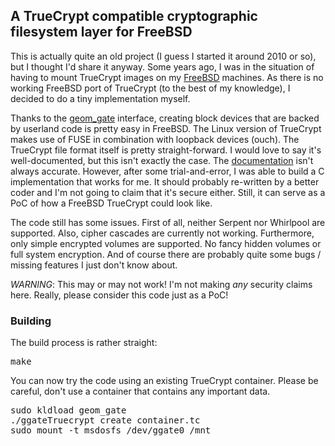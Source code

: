 ## A TrueCrypt compatible cryptographic filesystem layer for FreeBSD

This is actually quite an old project (I guess I started it around 2010 or so), 
but I thought I'd share it anyway. Some years ago, I was in the situation of 
having to mount TrueCrypt images on my [FreeBSD](http://www.freebsd.org) 
machines. As there is no working FreeBSD port of TrueCrypt (to the best of my 
knowledge), I decided to do a tiny implementation myself.

Thanks to the [geom\_gate](http://people.freebsd.org/~pjd/pubs/GEOM_Gate.pdf) 
interface, creating block devices that are backed by userland code is pretty
easy in FreeBSD. The Linux version of TrueCrypt makes use of FUSE in combination
with loopback devices (ouch). The TrueCrypt file format itself is pretty
straight-forward. I would love to say it's well-documented, but this isn't
exactly the case. The [documentation](http://www.truecrypt.org/docs/) isn't 
always accurate. However, after some trial-and-error, I was able to build a C 
implementation that works for me. It should probably re-written by a better
coder and I'm not going to claim that it's secure either. Still, it can serve as
a PoC of how a FreeBSD TrueCrypt could look like.

The code still has some issues. First of all, neither Serpent nor Whirlpool are
supported. Also, cipher cascades are currently not working. Furthermore, only
simple encrypted volumes are supported. No fancy hidden volumes or full system
encryption. And of course there are probably quite some bugs / missing features
I just don't know about.

_WARNING_: This may or may not work! I'm not making *any* security claims here.
Really, please consider this code just as a PoC!

### Building
The build process is rather straight:
<pre>
make
</pre>

You can now try the code using an existing TrueCrypt container. Please be
careful, don't use a container that contains any important data.
<pre>
sudo kldload geom_gate
./ggateTruecrypt create container.tc
sudo mount -t msdosfs /dev/ggate0 /mnt
</pre>

